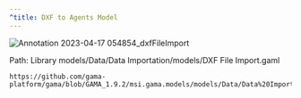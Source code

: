 ```yaml
---
^title: DXF to Agents Model
---
```


![Annotation 2023-04-17 054854_dxfFileImport](https://user-images.githubusercontent.com/4437331/232374166-6a58fa6d-bfda-4d64-9cf5-3bff2e7d9da1.png)

Path: Library models/Data/Data Importation/models/DXF File Import.gaml

```gaml reference
https://github.com/gama-platform/gama/blob/GAMA_1.9.2/msi.gama.models/models/Data/Data%20Importation/models/DXF%20File%20Import.gaml
```

